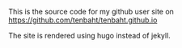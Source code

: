 This is the source code for my github user site on
https://github.com/tenbaht/tenbaht.github.io

The site is rendered using hugo instead of jekyll.
